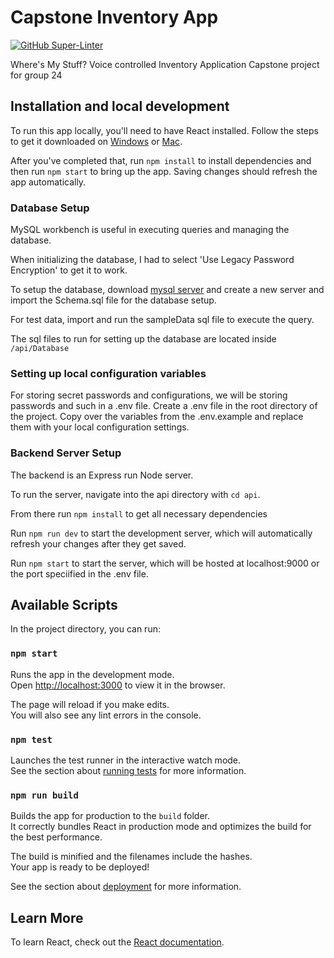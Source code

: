 # Capstone Inventory App

[![GitHub Super-Linter](https://github.com/<OWNER>/<REPOSITORY>/workflows/Lint%20Code%20Base/badge.svg)](https://github.com/marketplace/actions/super-linter)

Where's My Stuff? Voice controlled Inventory Application
Capstone project for group 24


## Installation and local development

To run this app locally, you'll need to have React installed.  Follow the steps to get it downloaded on [Windows](https://makandracards.com/reactjs-quick/52419-install-reactjs-windows) or [Mac](https://medium.com/@arunkrsoam/install-react-js-on-mac-7cffe8bda2ac).  

After you've completed that, run `npm install` to install dependencies and then run `npm start` to bring up the app.  Saving changes should refresh the app automatically.

### Database Setup

MySQL workbench is useful in executing queries and managing the database.

When initializing the database, I had to select 'Use Legacy Password Encryption' to get it to work.

To setup the database, download [mysql server](https://dev.mysql.com/downloads/mysql/) and create a new server and import the Schema.sql file for the database setup.

For test data, import and run the sampleData sql file to execute the query.

The sql files to run for setting up the database are located inside `/api/Database`

### Setting up local configuration variables

For storing secret passwords and configurations, we will be storing passwords and such in a .env file.  Create a .env file in the root directory of the project.  Copy over the variables from the .env.example and replace them with your local configuration settings.

### Backend Server Setup

The backend is an Express run Node server.

To run the server, navigate into the api directory with `cd api`.

From there run `npm install` to get all necessary dependencies

Run `npm run dev` to start the development server, which will automatically refresh your changes after they get saved.

Run `npm start` to start the server, which will be hosted at localhost:9000 or the port speciified in the .env file.

## Available Scripts

In the project directory, you can run:

### `npm start`

Runs the app in the development mode.<br />
Open [http://localhost:3000](http://localhost:3000) to view it in the browser.

The page will reload if you make edits.<br />
You will also see any lint errors in the console.

### `npm test`

Launches the test runner in the interactive watch mode.<br />
See the section about [running tests](https://facebook.github.io/create-react-app/docs/running-tests) for more information.

### `npm run build`

Builds the app for production to the `build` folder.<br />
It correctly bundles React in production mode and optimizes the build for the best performance.

The build is minified and the filenames include the hashes.<br />
Your app is ready to be deployed!

See the section about [deployment](https://facebook.github.io/create-react-app/docs/deployment) for more information.


## Learn More

To learn React, check out the [React documentation](https://reactjs.org/).
